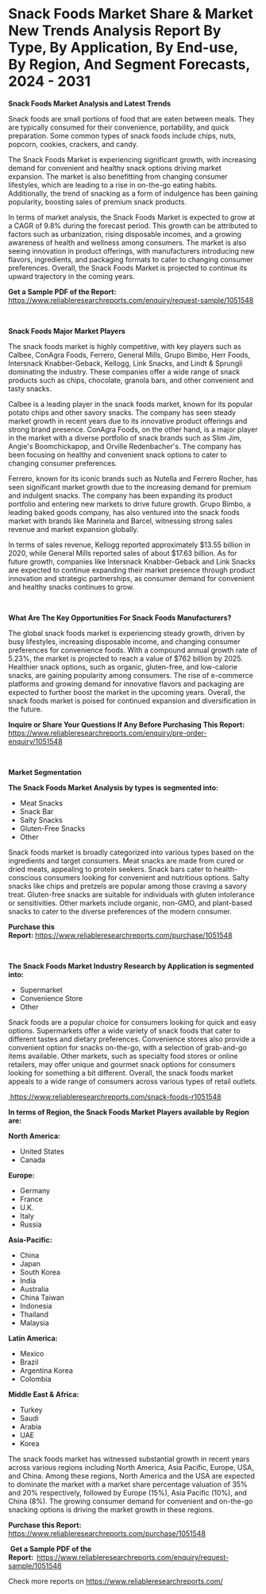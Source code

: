 <p><h1>Snack Foods Market Share & Market New Trends Analysis Report By Type, By Application, By End-use, By Region, And Segment Forecasts, 2024 - 2031</h1></p><p><strong>Snack Foods Market Analysis and Latest Trends</strong></p>
<p><p>Snack foods are small portions of food that are eaten between meals. They are typically consumed for their convenience, portability, and quick preparation. Some common types of snack foods include chips, nuts, popcorn, cookies, crackers, and candy.</p><p>The Snack Foods Market is experiencing significant growth, with increasing demand for convenient and healthy snack options driving market expansion. The market is also benefitting from changing consumer lifestyles, which are leading to a rise in on-the-go eating habits. Additionally, the trend of snacking as a form of indulgence has been gaining popularity, boosting sales of premium snack products.</p><p>In terms of market analysis, the Snack Foods Market is expected to grow at a CAGR of 9.8% during the forecast period. This growth can be attributed to factors such as urbanization, rising disposable incomes, and a growing awareness of health and wellness among consumers. The market is also seeing innovation in product offerings, with manufacturers introducing new flavors, ingredients, and packaging formats to cater to changing consumer preferences. Overall, the Snack Foods Market is projected to continue its upward trajectory in the coming years.</p></p>
<p><strong>Get a Sample PDF of the Report:&nbsp;</strong> <a href="https://www.reliableresearchreports.com/enquiry/request-sample/1051548">https://www.reliableresearchreports.com/enquiry/request-sample/1051548</a></p>
<p>&nbsp;</p>
<p><strong>Snack Foods Major Market Players</strong></p>
<p><p>The snack foods market is highly competitive, with key players such as Calbee, ConAgra Foods, Ferrero, General Mills, Grupo Bimbo, Herr Foods, Intersnack Knabber-Geback, Kellogg, Link Snacks, and Lindt & Sprungli dominating the industry. These companies offer a wide range of snack products such as chips, chocolate, granola bars, and other convenient and tasty snacks.</p><p>Calbee is a leading player in the snack foods market, known for its popular potato chips and other savory snacks. The company has seen steady market growth in recent years due to its innovative product offerings and strong brand presence. ConAgra Foods, on the other hand, is a major player in the market with a diverse portfolio of snack brands such as Slim Jim, Angie's Boomchickapop, and Orville Redenbacher's. The company has been focusing on healthy and convenient snack options to cater to changing consumer preferences.</p><p>Ferrero, known for its iconic brands such as Nutella and Ferrero Rocher, has seen significant market growth due to the increasing demand for premium and indulgent snacks. The company has been expanding its product portfolio and entering new markets to drive future growth. Grupo Bimbo, a leading baked goods company, has also ventured into the snack foods market with brands like Marinela and Barcel, witnessing strong sales revenue and market expansion globally.</p><p>In terms of sales revenue, Kellogg reported approximately $13.55 billion in 2020, while General Mills reported sales of about $17.63 billion. As for future growth, companies like Intersnack Knabber-Geback and Link Snacks are expected to continue expanding their market presence through product innovation and strategic partnerships, as consumer demand for convenient and healthy snacks continues to grow.</p></p>
<p>&nbsp;</p>
<p><strong>What Are The Key Opportunities For Snack Foods Manufacturers?</strong></p>
<p><p>The global snack foods market is experiencing steady growth, driven by busy lifestyles, increasing disposable income, and changing consumer preferences for convenience foods. With a compound annual growth rate of 5.23%, the market is projected to reach a value of $762 billion by 2025. Healthier snack options, such as organic, gluten-free, and low-calorie snacks, are gaining popularity among consumers. The rise of e-commerce platforms and growing demand for innovative flavors and packaging are expected to further boost the market in the upcoming years. Overall, the snack foods market is poised for continued expansion and diversification in the future.</p></p>
<p><strong>Inquire or Share Your Questions If Any Before Purchasing This Report:</strong> <a href="https://www.reliableresearchreports.com/enquiry/pre-order-enquiry/1051548">https://www.reliableresearchreports.com/enquiry/pre-order-enquiry/1051548</a></p>
<p>&nbsp;</p>
<p><strong>Market Segmentation</strong></p>
<p><strong>The Snack Foods Market Analysis by types is segmented into:</strong></p>
<p><ul><li>Meat Snacks</li><li>Snack Bar</li><li>Salty Snacks</li><li>Gluten-Free Snacks</li><li>Other</li></ul></p>
<p><p>Snack foods market is broadly categorized into various types based on the ingredients and target consumers. Meat snacks are made from cured or dried meats, appealing to protein seekers. Snack bars cater to health-conscious consumers looking for convenient and nutritious options. Salty snacks like chips and pretzels are popular among those craving a savory treat. Gluten-free snacks are suitable for individuals with gluten intolerance or sensitivities. Other markets include organic, non-GMO, and plant-based snacks to cater to the diverse preferences of the modern consumer.</p></p>
<p><strong>Purchase this Report:&nbsp;</strong><a href="https://www.reliableresearchreports.com/purchase/1051548">https://www.reliableresearchreports.com/purchase/1051548</a></p>
<p>&nbsp;</p>
<p><strong>The Snack Foods Market Industry Research by Application is segmented into:</strong></p>
<p><ul><li>Supermarket</li><li>Convenience Store</li><li>Other</li></ul></p>
<p><p>Snack foods are a popular choice for consumers looking for quick and easy options. Supermarkets offer a wide variety of snack foods that cater to different tastes and dietary preferences. Convenience stores also provide a convenient option for snacks on-the-go, with a selection of grab-and-go items available. Other markets, such as specialty food stores or online retailers, may offer unique and gourmet snack options for consumers looking for something a bit different. Overall, the snack foods market appeals to a wide range of consumers across various types of retail outlets.</p></p>
<p><a href="https://www.reliableresearchreports.com/snack-foods-r1051548">&nbsp;https://www.reliableresearchreports.com/snack-foods-r1051548</a></p>
<p><strong>In terms of Region, the Snack Foods Market Players available by Region are:</strong></p>
<p>
    <p> <strong> North America: </strong>
        <ul>
            <li>United States</li>
            <li>Canada</li>
        </ul>
        </p> 
    <p> <strong> Europe: </strong>
        <ul>
            <li>Germany</li>
            <li>France</li>
            <li>U.K.</li>
            <li>Italy</li>
            <li>Russia</li>
        </ul>
        </p> 
    <p> <strong> Asia-Pacific: </strong>
        <ul>
            <li>China</li>
            <li>Japan</li>
            <li>South Korea</li>
            <li>India</li>
            <li>Australia</li>
            <li>China Taiwan</li>
            <li>Indonesia</li>
            <li>Thailand</li>
            <li>Malaysia</li>
        </ul>
        </p> 
    <p> <strong> Latin America: </strong>
        <ul>
            <li>Mexico</li>
            <li>Brazil</li>
            <li>Argentina Korea</li>
            <li>Colombia</li>
        </ul>
        </p> 
    <p> <strong> Middle East & Africa: </strong>
        <ul>
            <li>Turkey</li>
            <li>Saudi</li>
            <li>Arabia</li>
            <li>UAE</li>
            <li>Korea</li>
        </ul>
    </p>
    </p>
<p><p>The snack foods market has witnessed substantial growth in recent years across various regions including North America, Asia Pacific, Europe, USA, and China. Among these regions, North America and the USA are expected to dominate the market with a market share percentage valuation of 35% and 20% respectively, followed by Europe (15%), Asia Pacific (10%), and China (8%). The growing consumer demand for convenient and on-the-go snacking options is driving the market growth in these regions.</p></p>
<p><strong>Purchase this Report: </strong><a href="https://www.reliableresearchreports.com/purchase/1051548">https://www.reliableresearchreports.com/purchase/1051548</a></p>
<p>&nbsp;<strong>Get a Sample PDF of the Report:&nbsp;&nbsp;</strong><a href="https://www.reliableresearchreports.com/enquiry/request-sample/1051548">https://www.reliableresearchreports.com/enquiry/request-sample/1051548</a></p>
<p><strong></strong></p>
<p>Check more reports on <a href="https://www.reliableresearchreports.com/">https://www.reliableresearchreports.com/</a></p>